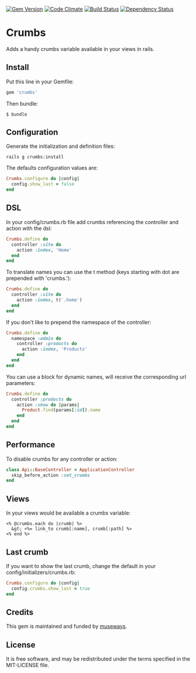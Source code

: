 [![Gem Version](https://badge.fury.io/rb/crumbs.svg)](http://badge.fury.io/rb/crumbs) [![Code Climate](https://codeclimate.com/github/museways/crumbs/badges/gpa.svg)](https://codeclimate.com/github/museways/crumbs) [![Build Status](https://travis-ci.org/museways/crumbs.svg?branch=master)](https://travis-ci.org/museways/crumbs) [![Dependency Status](https://gemnasium.com/museways/crumbs.svg)](https://gemnasium.com/museways/crumbs)

# Crumbs

Adds a handy crumbs variable available in your views in rails.

## Install

Put this line in your Gemfile:
```ruby
gem 'crumbs'
```

Then bundle:
```
$ bundle
```

## Configuration

Generate the initialization and definition files:
```
rails g crumbs:install
```

The defaults configuration values are:
```ruby
Crumbs.configure do |config|
  config.show_last = false
end
```

## DSL

In your config/crumbs.rb file add crumbs referencing the controller and action with the dsl:
```ruby
Crumbs.define do
  controller :site do
    action :index, 'Home'
  end
end
```

To translate names you can use the t method (keys starting with dot are  prepended with 'crumbs.'):
```ruby
Crumbs.define do
  controller :site do
    action :index, t('.home')
  end
end
```

If you don't like to prepend the namespace of the controller:
```ruby
Crumbs.define do
  namespace :admin do
    controller :products do
      action :index, 'Products'
    end
  end
end
```

You can use a block for dynamic names, will receive the corresponding url parameters:
```ruby
Crumbs.define do
  controller :products do
    action :show do |params|
      Product.find(params[:id]).name
    end
  end
end
```

## Performance

To disable crumbs for any controller or action:
```ruby
class Api::BaseController < ApplicationController
  skip_before_action :set_crumbs
end
```

## Views

In your views would be available a crumbs variable:
```erb
<% @crumbs.each do |crumb| %>
  &gt; <%= link_to crumb[:name], crumb[:path] %>
<% end %>
```

## Last crumb

If you want to show the last crumb, change the default in your config/initializers/crumbs.rb:
```ruby
Crumbs.configure do |config|
  config.crumbs.show_last = true
end
```

## Credits

This gem is maintained and funded by [museways](http://museways.com).

## License

It is free software, and may be redistributed under the terms specified in the MIT-LICENSE file.

